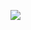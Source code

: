 ![](https://www.ikoue.com/_next/image?url=%2F_next%2Fstatic%2Fmedia%2Fpatchwork_01.9f878abf.jpg&w=3840&q=75)

